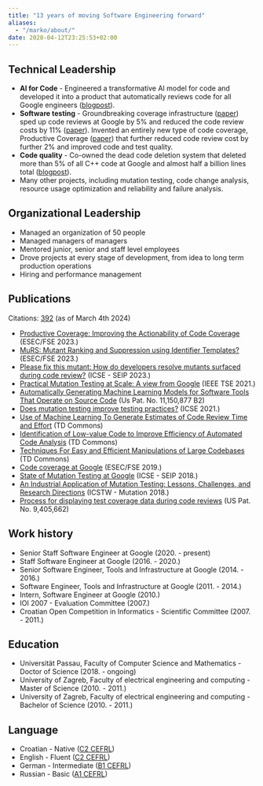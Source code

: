 ```yaml
---
title: "13 years of moving Software Engineering forward"
aliases:
  - "/marko/about/"
date: 2020-04-12T23:25:53+02:00
---
```


## Technical Leadership

*  **AI for Code** - Engineered a transformative AI model for code and developed it
    into a product that automatically reviews code for all Google engineers ([blogpost](https://blog.research.google/2023/05/large-sequence-models-for-software.html)).
*  **Software testing** - Groundbreaking coverage infrastructure ([paper](https://dl.acm.org/doi/abs/10.1145/3338906.3340459)) sped up
   code reviews at Google by 5% and reduced the code review costs by 11%
   ([paper](https://conf.researchr.org/details/icse-2024/icse-2024-software-engineering-in-practice/22/Productive-Coverage-Improving-the-Actionability-of-Code-Coverage)). Invented an entirely new type of code coverage, Productive
   Coverage ([paper](https://conf.researchr.org/details/icse-2024/icse-2024-software-engineering-in-practice/22/Productive-Coverage-Improving-the-Actionability-of-Code-Coverage)) that further reduced code review cost by further 2% and
   improved code and test quality.
*  **Code quality** - Co-owned the dead code deletion system that deleted more than 5% of all C++ code at Google and almost half a billion lines total ([blogpost](https://testing.googleblog.com/2023/04/sensenmann-code-deletion-at-scale.html)).
*  Many other projects, including mutation testing, code change analysis, resource usage optimization and reliability and failure analysis.

## Organizational Leadership

*  Managed an organization of 50 people
*  Managed managers of managers
*  Mentored junior, senior and staff level employees
*  Drove projects at every stage of development, from idea to long term production operations
*  Hiring and performance management

## Publications

Citations: [392](https://scholar.google.com/citations?user=Xy_seyYAAAAJ) (as of
March 4th 2024)

*  [Productive Coverage: Improving the Actionability of Code Coverage](https://conf.researchr.org/details/icse-2024/icse-2024-software-engineering-in-practice/22/Productive-Coverage-Improving-the-Actionability-of-Code-Coverage)
   (ESEC/FSE 2023.)
*  [MuRS: Mutant Ranking and Suppression using Identifier Templates?](https://dl.acm.org/doi/abs/10.1145/3611643.3613901)
   (ESEC/FSE 2023.)
*  [Please fix this mutant: How do developers resolve mutants surfaced during code review?](https://conf.researchr.org/details/icse-2023/icse-2023-SEIP/46/Please-fix-this-mutant-How-do-developers-resolve-mutants-surfaced-during-code-review)
   (ICSE - SEIP 2023.)
*  [Practical Mutation Testing at Scale: A view from Google](https://ieeexplore.ieee.org/document/9524503) (IEEE TSE 2021.)
*  [Automatically Generating Machine Learning Models for Software Tools That
   Operate on Source
   Code](https://image-ppubs.uspto.gov/dirsearch-public/print/downloadPdf/11150877)
   (Us Pat. No. 11,150,877 B2)
*  [Does mutation testing improve testing practices?](https://conf.researchr.org/details/icse-2021/icse-2021-papers/70/Does-mutation-testing-improve-testing-practices-) (ICSE 2021.)
*  [Use of Machine Learning To Generate Estimates of Code Review Time and Effort](https://www.tdcommons.org/dpubs_series/3923/) (TD Commons)
*  [Identification of Low-value Code to Improve Efficiency of Automated Code Analysis](https://www.tdcommons.org/dpubs_series/3922/) (TD Commons)
*  [Techniques For Easy and Efficient Manipulations of Large Codebases](https://www.tdcommons.org/dpubs_series/3574/) (TD Commons)
*  [Code coverage at Google](https://research.google/pubs/pub48413.pdf) (ESEC/FSE 2019.)
*  [State of Mutation Testing at Google](https://research.google/pubs/pub46584.pdf) (ICSE - SEIP 2018.)
*  [An Industrial Application of Mutation Testing: Lessons, Challenges, and Research Directions](https://people.cs.umass.edu/~rjust/publ/industrial_mutation_icst_2018.pdf) (ICSTW - Mutation 2018.)
*  [Process for displaying test coverage data during code reviews](http://patft.uspto.gov/netacgi/nph-Parser?Sect1=PTO1&Sect2=HITOFF&d=PALL&p=1&u=%2Fnetahtml%2FPTO%2Fsrchnum.htm&r=1&f=G&l=50&s1=9,405,662.PN.&OS=PN/9,405,662&RS=PN/9,405,662) (US Pat. No. 9,405,662)


## Work history

*  Senior Staff Software Engineer at Google (2020. - present)
*  Staff Software Engineer at Google (2016. - 2020.)
*  Senior Software Engineer, Tools and Infrastructure at Google (2014. - 2016.)
*  Software Engineer, Tools and Infrastructure at Google (2011. - 2014.)
*  Intern, Software Engineer at Google (2010.)
*  IOI 2007 - Evaluation Committee (2007.)
*  Croatian Open Competition in Informatics - Scientific Committee (2007. -
   2011.)

## Education

*  Universität Passau, Faculty of Computer Science and Mathematics - Doctor of Science (2018. - ongoing)
*  University of Zagreb, Faculty of electrical engineering and computing - Master of Science (2010. - 2011.)
*  University of Zagreb, Faculty of electrical engineering and computing - Bachelor of Science (2010. - 2011.)

## Language

*  Croatian - Native ([C2 CEFRL](https://en.wikipedia.org/wiki/Common_European_Framework_of_Reference_for_Languages))
*  English - Fluent ([C2 CEFRL](https://en.wikipedia.org/wiki/Common_European_Framework_of_Reference_for_Languages))
*  German - Intermediate ([B1 CEFRL](https://en.wikipedia.org/wiki/Common_European_Framework_of_Reference_for_Languages))
*  Russian - Basic ([A1 CEFRL](https://en.wikipedia.org/wiki/Common_European_Framework_of_Reference_for_Languages))
